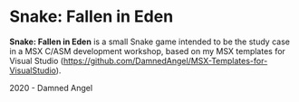# Snake: Fallen in Eden

**Snake: Fallen in Eden** is a small Snake game intended to be the study case in
a MSX C/ASM development workshop, based on my MSX templates for Visual Studio
(https://github.com/DamnedAngel/MSX-Templates-for-VisualStudio).

2020 - Damned Angel
